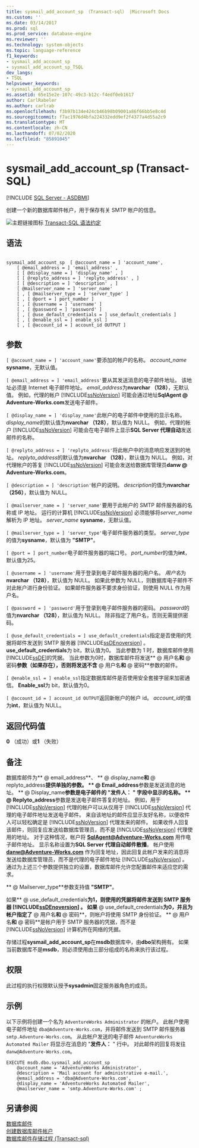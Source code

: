 ```yaml
---
title: sysmail_add_account_sp （Transact-sql） |Microsoft Docs
ms.custom: ''
ms.date: 03/14/2017
ms.prod: sql
ms.prod_service: database-engine
ms.reviewer: ''
ms.technology: system-objects
ms.topic: language-reference
f1_keywords:
- sysmail_add_account_sp
- sysmail_add_account_sp_TSQL
dev_langs:
- TSQL
helpviewer_keywords:
- sysmail_add_account_sp
ms.assetid: 65e15e2e-107c-49c3-b12c-f4edf0eb1617
author: CarlRabeler
ms.author: carlrab
ms.openlocfilehash: f3b97b134e424cb46b98b09001a86f66bb5e8c4d
ms.sourcegitcommit: f7ac1976d4bfa224332edd9ef2f4377a4d55a2c9
ms.translationtype: MT
ms.contentlocale: zh-CN
ms.lasthandoff: 07/02/2020
ms.locfileid: "85891045"
---
```

# <a name="sysmail_add_account_sp-transact-sql"></a>sysmail_add_account_sp (Transact-SQL)
[!INCLUDE [SQL Server - ASDBMI](../../includes/applies-to-version/sql-asdbmi.md)]

  创建一个新的数据库邮件帐户，用于保存有关 SMTP 帐户的信息。  
  
 ![主题链接图标](../../database-engine/configure-windows/media/topic-link.gif "“主题链接”图标") [Transact-SQL 语法约定](../../t-sql/language-elements/transact-sql-syntax-conventions-transact-sql.md)  
  
## <a name="syntax"></a>语法  
  
```  
  
sysmail_add_account_sp  [ @account_name = ] 'account_name',  
    [ @email_address = ] 'email_address' ,  
    [ [ @display_name = ] 'display_name' , ]  
    [ [ @replyto_address = ] 'replyto_address' , ]  
    [ [ @description = ] 'description' , ]  
    [ @mailserver_name = ] 'server_name'   
    [ , [ @mailserver_type = ] 'server_type' ]  
    [ , [ @port = ] port_number ]  
    [ , [ @username = ] 'username' ]  
    [ , [ @password = ] 'password' ]  
    [ , [ @use_default_credentials = ] use_default_credentials ]  
    [ , [ @enable_ssl = ] enable_ssl ]  
    [ , [ @account_id = ] account_id OUTPUT ]  
```  
  
## <a name="arguments"></a>参数  
`[ @account_name = ] 'account_name'`要添加的帐户的名称。 *account_name* **sysname**，无默认值。  
  
`[ @email_address = ] 'email_address'`要从其发送消息的电子邮件地址。 该地址必须是 Internet 电子邮件地址。 *email_address*为**nvarchar （128）**，无默认值。 例如，代理的帐户 [!INCLUDE[ssNoVersion](../../includes/ssnoversion-md.md)] 可能会通过地址**SqlAgent \@ Adventure-Works.com**发送电子邮件。  
  
`[ @display_name = ] 'display_name'`此帐户的电子邮件中使用的显示名称。 *display_name*的默认值为**nvarchar （128）**，默认值为 NULL。 例如，代理的帐户 [!INCLUDE[ssNoVersion](../../includes/ssnoversion-md.md)] 可能会在电子邮件上显示**SQL Server 代理自动**发送邮件的名称。  
  
`[ @replyto_address = ] 'replyto_address'`将此帐户中的消息响应发送到的地址。 *replyto_address*的默认值为**nvarchar （128）**，默认值为 NULL。 例如，对代理帐户的答复 [!INCLUDE[ssNoVersion](../../includes/ssnoversion-md.md)] 可能会发送给数据库管理员**danw \@ Adventure-Works.com**。  
  
`[ @description = ] 'description'`帐户的说明。 *description*的值为**nvarchar （256）**，默认值为 NULL。  
  
`[ @mailserver_name = ] 'server_name'`要用于此帐户的 SMTP 邮件服务器的名称或 IP 地址。 运行的计算机 [!INCLUDE[ssNoVersion](../../includes/ssnoversion-md.md)] 必须能够将*server_name*解析为 IP 地址。 *server_name* **sysname**，无默认值。  
  
`[ @mailserver_type = ] 'server_type'`电子邮件服务器的类型。 *server_type*的值为**sysname**，默认值为 **"SMTP"**。  
  
`[ @port = ] port_number`电子邮件服务器的端口号。 *port_number*的值为**int**，默认值为25。  
  
`[ @username = ] 'username'`用于登录到电子邮件服务器的用户名。 *用户名*为**nvarchar （128）**，默认值为 NULL。 如果此参数为 NULL，则数据库电子邮件不对此帐户进行身份验证。 如果邮件服务器不要求身份验证，则使用 NULL 作为用户名。  
  
`[ @password = ] 'password'`用于登录到电子邮件服务器的密码。 *password*的值为**nvarchar （128）**，默认值为 NULL。 除非指定了用户名，否则无需提供密码。  
  
`[ @use_default_credentials = ] use_default_credentials`指定是否使用的凭据将邮件发送到 SMTP 服务器 [!INCLUDE[ssDEnoversion](../../includes/ssdenoversion-md.md)] 。 **use_default_credentials**为 bit，默认值为0。 当此参数为 1 时，数据库邮件使用[!INCLUDE[ssDE](../../includes/ssde-md.md)]的凭据。 当此参数为0时，数据库邮件将发送** \@ 用户名**和** \@ 密码**参数（如果存在），否则将发送不含** \@ 用户名**和** \@ 密码**参数的邮件。  
  
`[ @enable_ssl = ] enable_ssl`指定数据库邮件是否使用安全套接字层来加密通信。 **Enable_ssl**为 bit，默认值为0。  
  
`[ @account_id = ] account_id OUTPUT`返回新帐户的帐户 id。 *account_id*的值为**int**，默认值为 NULL。  
  
## <a name="return-code-values"></a>返回代码值  
 **0** （成功）或**1** （失败）  
  
## <a name="remarks"></a>备注  
 数据库邮件为** \@ email_address**、 ** \@ display_name**和** \@ replyto_address**提供单独的参数。 ** \@ Email_address**参数是发送消息的地址。 ** \@ Display_name**参数是电子邮件的 "**发件人：** " 字段中显示的名称。 ** \@ Replyto_address**参数是发送电子邮件答复的地址。 例如，用于 [!INCLUDE[ssNoVersion](../../includes/ssnoversion-md.md)] 代理的帐户可以从仅用于 [!INCLUDE[ssNoVersion](../../includes/ssnoversion-md.md)] 代理的电子邮件地址发送电子邮件。 来自该地址的邮件应显示友好名称，以便收件人可以轻松确定是 [!INCLUDE[ssNoVersion](../../includes/ssnoversion-md.md)] 代理发来的邮件。 如果收件人回复该邮件，则回复应发送给数据库管理员，而不是 [!INCLUDE[ssNoVersion](../../includes/ssnoversion-md.md)] 代理使用的地址。 对于这种情况，帐户将 **SqlAgent@Adventure-Works.com** 用作电子邮件地址。 显示名称设置为**SQL Server 代理自动邮件散播**。 帐户使用 **danw@Adventure-Works.com** 作为回复地址，因此回复此帐户发来的消息将发送给数据库管理员，而不是代理的电子邮件地址 [!INCLUDE[ssNoVersion](../../includes/ssnoversion-md.md)] 。 通过为上述三个参数提供独立的设置，数据库邮件允许您配置邮件来适应您的需求。  
  
 ** \@ Mailserver_type**参数支持值 **"SMTP"**。  
  
 如果** \@ use_default_credentials**为1，则使用的凭据将邮件发送到 SMTP 服务器 [!INCLUDE[ssDEnoversion](../../includes/ssdenoversion-md.md)] 。 如果** \@ use_default_credentials**为0，并且为帐户指定了** \@ 用户名**和** \@ 密码**，则帐户将使用 SMTP 身份验证。 ** \@ 用户名**和** \@ 密码**是帐户用于 SMTP 服务器的凭据，而不是 [!INCLUDE[ssNoVersion](../../includes/ssnoversion-md.md)] 计算机所在网络的凭据。  
  
 存储过程**sysmail_add_account_sp**在**msdb**数据库中，由**dbo**架构拥有。 如果当前数据库不是**msdb**，则必须使用由三部分组成的名称来执行该过程。  
  
## <a name="permissions"></a>权限  
 此过程的执行权限默认授予**sysadmin**固定服务器角色的成员。  
  
## <a name="examples"></a>示例  
 以下示例将创建一个名为 `AdventureWorks Administrator` 的帐户。 此帐户使用电子邮件地址 `dba@Adventure-Works.com`，并将邮件发送到 SMTP 邮件服务器 `smtp.Adventure-Works.com`。 从此帐户发送的电子邮件 `AdventureWorks Automated Mailer` 将显示在消息的 "**发件人：** " 行中。 对此邮件的回复将发往 `danw@Adventure-Works.com`。  
  
```  
EXECUTE msdb.dbo.sysmail_add_account_sp  
    @account_name = 'AdventureWorks Administrator',  
    @description = 'Mail account for administrative e-mail.',  
    @email_address = 'dba@Adventure-Works.com',  
    @display_name = 'AdventureWorks Automated Mailer',  
    @mailserver_name = 'smtp.Adventure-Works.com' ;  
```  
  
## <a name="see-also"></a>另请参阅  
 [数据库邮件](../../relational-databases/database-mail/database-mail.md)   
 [创建数据库邮件帐户](../../relational-databases/database-mail/create-a-database-mail-account.md)   
 [数据库邮件存储过程 &#40;Transact-sql&#41;](../../relational-databases/system-stored-procedures/database-mail-stored-procedures-transact-sql.md)  
  
  

